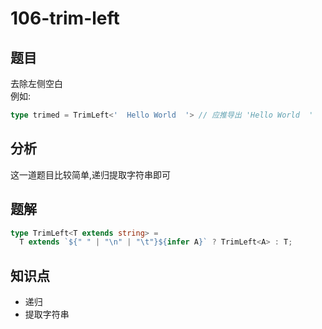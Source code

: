 # 106-trim-left
## 题目
去除左侧空白  
例如:
```ts
type trimed = TrimLeft<'  Hello World  '> // 应推导出 'Hello World  '
```
## 分析
这一道题目比较简单,递归提取字符串即可
## 题解
```ts
type TrimLeft<T extends string> =
  T extends `${" " | "\n" | "\t"}${infer A}` ? TrimLeft<A> : T;
```
## 知识点
- 递归
- 提取字符串